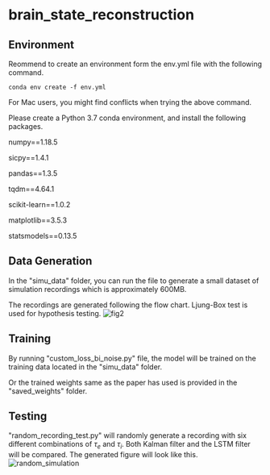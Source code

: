 # brain_state_reconstruction

## Environment
Reommend to create an environment form the env.yml file with the following command.

```
conda env create -f env.yml
```

For Mac users, you might find conflicts when trying the above command.


Please create a Python 3.7 conda environment, and install the following packages.

numpy==1.18.5

sicpy==1.4.1

pandas==1.3.5

tqdm==4.64.1

scikit-learn==1.0.2

matplotlib==3.5.3

statsmodels==0.13.5


## Data Generation
In the "simu_data" folder, you can run the file to generate a small dataset of simulation recordings which is approximately 600MB.

The recordings are generated following the flow chart. Ljung-Box test is used for hypothesis testing.
![fig2](https://user-images.githubusercontent.com/54312398/207741349-56cedea1-4d49-4fff-a022-49e59ec61074.png)


## Training
By running "custom_loss_bi_noise.py" file, the model will be trained on the training data located in the "simu_data" folder.

Or the trained weights same as the paper has used is provided in the "saved_weights" folder.


## Testing
"random_recording_test.py" will randomly generate a recording with six different combinations of $\tau_e$ and $\tau_i$. Both Kalman filter and the LSTM filter will be compared. The generated figure will look like this.
![random_simulation](https://user-images.githubusercontent.com/54312398/207226657-ba39db0e-b0f0-4dcd-b2f9-034dd2c82688.jpg)
